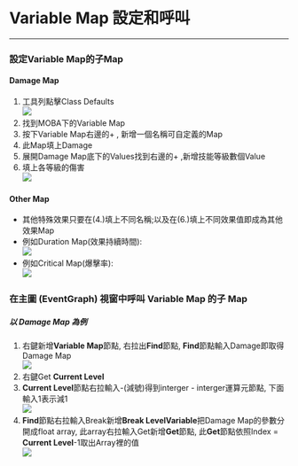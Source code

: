 # Variable Map 設定和呼叫

<hr>

### 設定Variable Map的子Map

#### Damage Map
1. 工具列點擊Class Defaults  
![](https://i.imgur.com/Tsljy16.png)
2. 找到MOBA下的Variable Map
3. 按下Variable Map右邊的+ , 新增一個名稱可自定義的Map
4. 此Map填上Damage
5. 展開Damage Map底下的Values找到右邊的+ ,新增技能等級數個Value
6. 填上各等級的傷害  
![](https://i.imgur.com/Q45r3AQ.png)

#### Other Map
- 其他特殊效果只要在(4.)填上不同名稱;以及在(6.)填上不同效果值即成為其他效果Map
- 例如Duration Map(效果持續時間):  
![](https://i.imgur.com/wgmPtC5.png)
- 例如Critical Map(爆擊率):  
![](https://i.imgur.com/2FG8r0a.png)

### 在主圖 (EventGraph) 視窗中呼叫 Variable Map 的子 Map
##### 以 Damage Map 為例
1. 右鍵新增**Variable Map**節點, 右拉出**Find**節點, **Find**節點輸入Damage即取得Damage Map  
![](https://i.imgur.com/aanRbah.png)
2. 右鍵Get **Current Level**
3. **Current Level**節點右拉輸入-(減號)得到interger - interger運算元節點, 下面輸入1表示減1  
![](https://i.imgur.com/cAgqVDc.png)
4. **Find**節點右拉輸入Break新增**Break LevelVariable**把Damage Map的參數分開成float array, 此array右拉輸入Get新增**Get**節點, 此**Get**節點依照Index = **Current Level**-1取出Array裡的值  
![](https://i.imgur.com/vyIszxG.png)